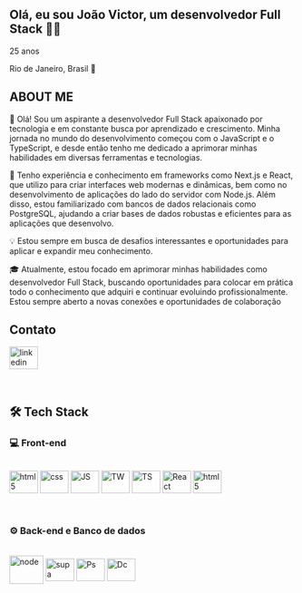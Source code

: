           
## Olá, eu sou João Victor, um desenvolvedor Full Stack 🤙🏼

25 anos

Rio de Janeiro, Brasil 📍


## ABOUT ME




👋 Olá! Sou um aspirante a desenvolvedor Full Stack apaixonado por tecnologia e em constante busca por aprendizado e crescimento. Minha jornada no mundo do desenvolvimento começou com o JavaScript e o TypeScript, e desde então tenho me dedicado a aprimorar minhas habilidades em diversas ferramentas e tecnologias.

🚀 Tenho experiência e conhecimento em frameworks como Next.js e React, que utilizo para criar interfaces web modernas e dinâmicas, bem como no desenvolvimento de aplicações do lado do servidor com Node.js. Além disso, estou familiarizado com bancos de dados relacionais como PostgreSQL, ajudando a criar bases de dados robustas e eficientes para as aplicações que desenvolvo.

💡 Estou sempre em busca de desafios interessantes e oportunidades para aplicar e expandir meu conhecimento. 

🎓 Atualmente, estou focado em aprimorar minhas habilidades como desenvolvedor Full Stack, buscando oportunidades para colocar em prática todo o conhecimento que adquiri e continuar evoluindo profissionalmente. Estou sempre aberto a novas conexões e oportunidades de colaboração



## Contato


<a href="https://www.linkedin.com/in/jo%C3%A3o-victor-santiago/"> <img align="center" alt="linkedin" src="https://cdn.jsdelivr.net/gh/devicons/devicon@latest/icons/linkedin/linkedin-original.svg" height="40" width="50" ></a>  
       

<br/>

## 🛠 Tech Stack



### 💻 Front-end



<div style="display: inline_block"><br/>
<img align="center" alt="html5" src="https://cdn.jsdelivr.net/gh/devicons/devicon@latest/icons/html5/html5-original.svg" height="40" width="50"/>
<img align="center" alt="css" src="https://cdn.jsdelivr.net/gh/devicons/devicon@latest/icons/css3/css3-original.svg" height="40" width="50"/>
<img align="center" alt="JS" src="https://cdn.jsdelivr.net/gh/devicons/devicon@latest/icons/javascript/javascript-original.svg"  height="40" width="50"/>
          
<img align="center" alt="TW" src="https://cdn.jsdelivr.net/gh/devicons/devicon@latest/icons/tailwindcss/tailwindcss-original.svg"  height="40" width="50"/>
<img align="center" alt="TS" src="https://cdn.jsdelivr.net/gh/devicons/devicon@latest/icons/typescript/typescript-original.svg" height="40" width="50"/>
<img align="center" alt="React" src="https://cdn.jsdelivr.net/gh/devicons/devicon@latest/icons/react/react-original.svg" height="40" width="50"/>
<img align="center" alt="html5" src="https://cdn.jsdelivr.net/gh/devicons/devicon@latest/icons/nextjs/nextjs-original.svg" height="40" width="50"/>
</div>
<br/>


#

### ⚙️ Back-end e Banco de dados



<div style="display: inline_block"><br/>
<img align="center" alt="node" src="https://cdn.jsdelivr.net/gh/devicons/devicon@latest/icons/nodejs/nodejs-original-wordmark.svg" height="50" width="60"/>
<img align="center" alt="supa" src="https://cdn.jsdelivr.net/gh/devicons/devicon@latest/icons/supabase/supabase-original.svg" height="40" width="50"/>
<img align="center" alt="Ps" src="https://cdn.jsdelivr.net/gh/devicons/devicon@latest/icons/postgresql/postgresql-original.svg" height="40" width="50"/>
<img align="center" alt="Dc" src="https://cdn.jsdelivr.net/gh/devicons/devicon@latest/icons/docker/docker-original.svg" height="40" width="50"/>

